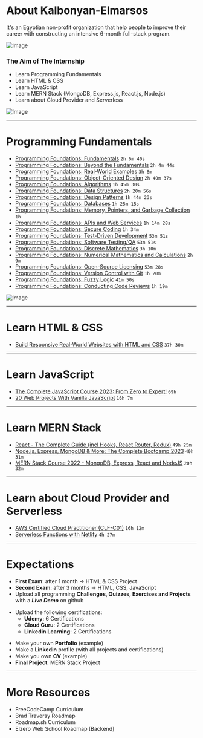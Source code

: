# About Kalbonyan-Elmarsos

It's an Egyptian non-profit organization that help people to improve their career with constructing an intensive 6-month full-stack program.

![Image](https://media.licdn.com/dms/image/C4D0BAQGQ5bM113o0MQ/company-logo_200_200/0/1659651876463?e=1684368000&v=beta&t=1XMyi1EVINk_Fd937eT8uN5xnOPwztm-B0OH4j-5uSI) 

### The Aim of The Internship

- Learn Programming Fundamentals
- Learn HTML & CSS 
- Learn JavaScript 
- Learn MERN Stack (MongoDB, Express.js, React.js, Node.js)
- Learn about Cloud Provider and Serverless

![Image](https://camo.githubusercontent.com/3be688543c451f78722c8b9ae3b4a8b4b0aaed9e3bfc596174afa03b330cba2f/68747470733a2f2f696d672e736869656c64732e696f2f62616467652f546f74616c2532304e756d6265722532304f66253230486f757273253230466f72253230416c6c253230436f75727365732d253242323030682d626c7565)

----

# Programming Fundamentals

- [Programming Foundations: Fundamentals](https://www.linkedin.com/learning/programming-foundations-fundamentals-3?contextUrn=urn%3Ali%3AlyndaLearningPath%3A56db2b643dd5596be4e4989b) `2h 6m 40s`
- [Programming Foundations: Beyond the Fundamentals](https://www.linkedin.com/learning/programming-foundations-beyond-the-fundamentals?contextUrn=urn%3Ali%3AlyndaLearningPath%3A56db2b643dd5596be4e4989b) `2h 4m 44s`
- [Programming Foundations: Real-World Examples](https://www.linkedin.com/learning/programming-foundations-real-world-examples?contextUrn=urn%3Ali%3AlyndaLearningPath%3A56db2b643dd5596be4e4989b) `3h 8m`
- [Programming Foundations: Object-Oriented Design](https://www.linkedin.com/learning/programming-foundations-object-oriented-design-3?contextUrn=urn%3Ali%3AlyndaLearningPath%3A56db2b643dd5596be4e4989b) `2h 40m 37s`
- [Programming Foundations: Algorithms](https://www.linkedin.com/learning/programming-foundations-algorithms?contextUrn=urn%3Ali%3AlyndaLearningPath%3A56db2b643dd5596be4e4989b) `1h 45m 30s`
- [Programming Foundations: Data Structures](https://www.linkedin.com/learning/programming-foundations-data-structures-2?contextUrn=urn%3Ali%3AlyndaLearningPath%3A56db2b643dd5596be4e4989b) `2h 20m 56s`
- [Programming Foundations: Design Patterns](https://www.linkedin.com/learning/programming-foundations-design-patterns-2?contextUrn=urn%3Ali%3AlyndaLearningPath%3A56db2b643dd5596be4e4989b) `1h 44m 23s`
- [Programming Foundations: Databases](https://www.linkedin.com/learning/programming-foundations-databases-2?contextUrn=urn%3Ali%3AlyndaLearningPath%3A56db2b643dd5596be4e4989b) `1h 25m 15s`
- [Programming Foundations: Memory, Pointers, and Garbage Collection](https://www.linkedin.com/learning/programming-foundations-memory-pointers-and-garbage-collection?contextUrn=urn%3Ali%3AlyndaLearningPath%3A56db2b643dd5596be4e4989b) `1h`
- [Programming Foundations: APIs and Web Services](https://www.linkedin.com/learning/programming-foundations-apis-and-web-services?contextUrn=urn%3Ali%3AlyndaLearningPath%3A56db2b643dd5596be4e4989b) `1h 14m 28s`
- [Programming Foundations: Secure Coding](https://www.linkedin.com/learning/programming-foundations-secure-coding?contextUrn=urn%3Ali%3AlyndaLearningPath%3A56db2b643dd5596be4e4989b) `1h 34m`
- [Programming Foundations: Test-Driven Development](https://www.linkedin.com/learning/programming-foundations-test-driven-development-3?contextUrn=urn%3Ali%3AlyndaLearningPath%3A56db2b643dd5596be4e4989b) `53m 51s`
- [Programming Foundations: Software Testing/QA](https://www.linkedin.com/learning/programming-foundations-software-testing-qa?contextUrn=urn%3Ali%3AlyndaLearningPath%3A56db2b643dd5596be4e4989b) `53m 51s`
- [Programming Foundations: Discrete Mathematics](https://www.linkedin.com/learning/programming-foundations-discrete-mathematics) `3h 10m`
- [Programming Foundations: Numerical Mathematics and Calculations](https://www.linkedin.com/learning/programming-foundations-numerical-mathematics-and-calculations) `2h 9m`
- [Programming Foundations: Open-Source Licensing](https://www.linkedin.com/learning/programming-foundations-open-source-licensing) `53m 28s`
- [Programming Foundations: Version Control with Git](https://www.linkedin.com/learning/programming-foundations-version-control-with-git) `1h 20m`
- [Programming Foundations: Fuzzy Logic](https://www.linkedin.com/learning/programming-foundations-fuzzy-logic) `41m 50s`
- [Programming Foundations: Conducting Code Reviews](https://www.linkedin.com/learning/programming-foundations-conducting-code-reviews) `1h 19m`

![Image](https://camo.githubusercontent.com/53469b12a279b834b326131045b2d71695403f05f7b2be2f578848b3cad0d223/68747470733a2f2f696d672e736869656c64732e696f2f62616467652f546f74616c2532304e756d6265722532304f66253230486f757273253230466f7225323054686973253230436f75727365732d32346832376d2d626c7565)

----

# Learn HTML & CSS 

- [Build Responsive Real-World Websites with HTML and CSS](https://www.udemy.com/course/design-and-develop-a-killer-website-with-html5-and-css3) `37h 30m`

----

# Learn JavaScript 

- [The Complete JavaScript Course 2023: From Zero to Expert!](https://www.udemy.com/course/javascript-the-complete-guide-2020-beginner-advanced/) `69h`
- [20 Web Projects With Vanilla JavaScript](https://www.udemy.com/course/web-projects-with-vanilla-javascript/) `16h 7m`

----

# Learn MERN Stack 

- [React - The Complete Guide (incl Hooks, React Router, Redux)](https://www.udemy.com/course/react-the-complete-guide-incl-redux/) `49h 25m`
- [Node.js, Express, MongoDB & More: The Complete Bootcamp 2023](https://www.udemy.com/course/nodejs-the-complete-guide/) `40h 31m`
- [MERN Stack Course 2022 - MongoDB, Express, React and NodeJS](https://www.udemy.com/course/mern-stack-course-mongodb-express-react-and-nodejs/) `20h 32m`

----

# Learn about Cloud Provider and Serverless

- [AWS Certified Cloud Practitioner (CLF-C01)](https://acloud.guru/overview/aws--certified-cloud-practitioner) `16h 12m`
- [Serverless Functions with Netlify](https://www.youtube.com/watch?v=AfAZ33XjIBU&feature=youtu.be&ab_channel=CodingAddict) `4h 27m`

----

# Expectations 
- __First Exam__: after 1 month &rarr; HTML & CSS Project 
- __Second Exam__: after 3 months &rarr; HTML, CSS, JavaScript
- Upload all programming **Challenges, Quizzes, Exercises and Projects** with a ***Live Demo*** on github 
* Upload the following certifications: 
    - **Udemy**: 6 Certifications 
    - **Cloud Guru**: 2 Certifications
    - **Linkedin Learning**: 2 Certifications
- Make your own __Portfolio__ (example)
- Make a __Linkedin__ profile (with all projects and certifications)
- Make you own __CV__ (example)
- __Final Project__: MERN Stack Project 

----

# More Resources

- FreeCodeCamp Curriculum
- Brad Traversy Roadmap 
- Roadmap.sh Curriculum
- Elzero Web School Roadmap [Backend]
